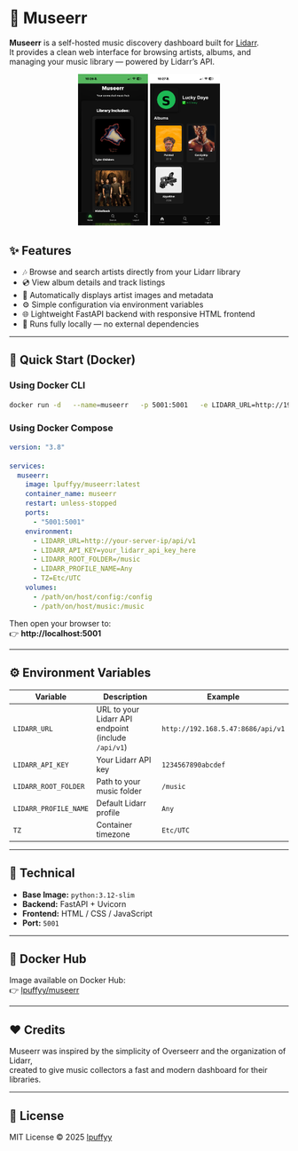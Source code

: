 # 🎵 Museerr

**Museerr** is a self-hosted music discovery dashboard built for [Lidarr](https://lidarr.audio).  
It provides a clean web interface for browsing artists, albums, and managing your music library — powered by Lidarr’s API.

<p align="center">
  <img src="docs/IMG_4621.png" alt="Museerr Dashboard" width="25%">
  <img src="docs/screenshot2.png" alt="Artist Page" width="25%">
</p>

## ✨ Features

- 🎶 Browse and search artists directly from your Lidarr library  
- 💿 View album details and track listings  
- 🧠 Automatically displays artist images and metadata  
- ⚙️ Simple configuration via environment variables  
- 🌐 Lightweight FastAPI backend with responsive HTML frontend  
- 💾 Runs fully locally — no external dependencies  

---

## 🚀 Quick Start (Docker)

### Using Docker CLI
```bash
docker run -d   --name=museerr   -p 5001:5001   -e LIDARR_URL=http://192.168.5.47:8686/api/v1   -e LIDARR_API_KEY=your_lidarr_api_key_here   -e LIDARR_ROOT_FOLDER=/music   -e LIDARR_PROFILE_NAME=Any   -v /path/on/host/config:/config   -v /path/on/host/music:/music   lpuffyy/museerr:latest
```

### Using Docker Compose
```yaml
version: "3.8"

services:
  museerr:
    image: lpuffyy/museerr:latest
    container_name: museerr
    restart: unless-stopped
    ports:
      - "5001:5001"
    environment:
      - LIDARR_URL=http://your-server-ip/api/v1
      - LIDARR_API_KEY=your_lidarr_api_key_here
      - LIDARR_ROOT_FOLDER=/music
      - LIDARR_PROFILE_NAME=Any
      - TZ=Etc/UTC
    volumes:
      - /path/on/host/config:/config
      - /path/on/host/music:/music
```

Then open your browser to:  
👉 **http://localhost:5001**

---

## ⚙️ Environment Variables

| Variable | Description | Example |
|-----------|-------------|----------|
| `LIDARR_URL` | URL to your Lidarr API endpoint (include `/api/v1`) | `http://192.168.5.47:8686/api/v1` |
| `LIDARR_API_KEY` | Your Lidarr API key | `1234567890abcdef` |
| `LIDARR_ROOT_FOLDER` | Path to your music folder | `/music` |
| `LIDARR_PROFILE_NAME` | Default Lidarr profile | `Any` |
| `TZ` | Container timezone | `Etc/UTC` |

---

## 🧩 Technical

- **Base Image:** `python:3.12-slim`  
- **Backend:** FastAPI + Uvicorn  
- **Frontend:** HTML / CSS / JavaScript  
- **Port:** `5001`  

---

## 🐳 Docker Hub

Image available on Docker Hub:  
👉 [lpuffyy/museerr](https://hub.docker.com/r/lpuffyy/museerr)

---

## ❤️ Credits

Museerr was inspired by the simplicity of Overseerr and the organization of Lidarr,  
created to give music collectors a fast and modern dashboard for their libraries.

---

## 📜 License

MIT License © 2025 [lpuffyy](https://github.com/lpuffyy)
